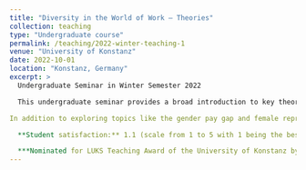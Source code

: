 ```yaml
---
title: "Diversity in the World of Work – Theories"
collection: teaching
type: "Undergraduate course"
permalink: /teaching/2022-winter-teaching-1
venue: "University of Konstanz"
date: 2022-10-01
location: "Konstanz, Germany"
excerpt: >
  Undergraduate Seminar in Winter Semester 2022

  This undergraduate seminar provides a broad introduction to key theories and concepts relevant to understanding diversity in teams and organizations. We explore how societal shifts—such as increased female labor participation, demographic change, and international migration—are shaping increasingly diverse workplaces. Students engage with questions such as: What types of diversity exist? How does diversity affect collaboration and performance in teams? What challenges arise, and what opportunities can diversity create? And ultimately: How can organizations manage diversity effectively?

In addition to exploring topics like the gender pay gap and female representation in top management, the course integrates academic writing training to support students in crafting their first term papers.

  **Student satisfaction:** 1.1 (scale from 1 to 5 with 1 being the best rating)

  ***Nominated for LUKS Teaching Award of the University of Konstanz by students***
---
```

